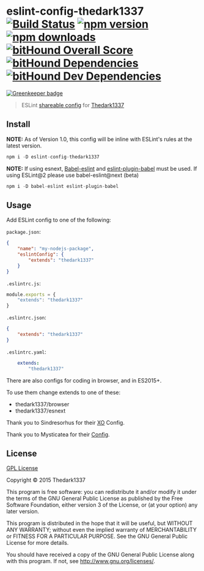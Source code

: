 # eslint-config-thedark1337  [![Build Status](https://img.shields.io/travis/thedark1337/eslint-config-thedark1337.svg)](https://travis-ci.org/thedark1337/eslint-config-thedark1337)   [![npm version](http://img.shields.io/npm/v/eslint-config-thedark1337.svg)](https://npmjs.org/package/eslint-config-thedark1337) [![npm downloads](https://img.shields.io/npm/dm/eslint-config-thedark1337.svg)](https://npmjs.org/package/eslint-config-thedark1337) [![bitHound Overall Score](https://www.bithound.io/github/thedark1337/eslint-config-thedark1337/badges/score.svg)](https://www.bithound.io/github/thedark1337/eslint-config-thedark1337) [![bitHound Dependencies](https://www.bithound.io/github/thedark1337/eslint-config-thedark1337/badges/dependencies.svg)](https://www.bithound.io/github/thedark1337/eslint-config-thedark1337/master/dependencies/npm) [![bitHound Dev Dependencies](https://www.bithound.io/github/thedark1337/eslint-config-thedark1337/badges/devDependencies.svg)](https://www.bithound.io/github/thedark1337/eslint-config-thedark1337/master/dependencies/npm)

[![Greenkeeper badge](https://badges.greenkeeper.io/thedark1337/eslint-config-thedark1337.svg)](https://greenkeeper.io/)

> ESLint [shareable config](http://eslint.org/docs/developer-guide/shareable-configs.html) for [Thedark1337](https://github.com/thedark1337)

## Install

**NOTE:** As of Version 1.0, this config will be inline with ESLint's rules at the latest version.

``` javascript
npm i -D eslint-config-thedark1337
```

**NOTE:** If using esnext,  [Babel-eslint](npmjs.com/package/babel-eslint) and [eslint-plugin-babel](https://www.npmjs.com/package/eslint-plugin-babel) must be used. If using ESLint@2 please use babel-eslint@next (beta)
```javascript
npm i -D babel-eslint eslint-plugin-babel
```

## Usage

Add ESLint config to one of the following:

`package.json`:

```json
{
    "name": "my-nodejs-package",
    "eslintConfig": {
        "extends": "thedark1337"
    }
}
```

`.eslintrc.js`:

```js
module.exports = {
    "extends": "thedark1337"
}
```
`.eslintrc.json`:

```json
{
    "extends": "thedark1337"
}
```
`.eslintrc.yaml`:

```yaml
    extends:
        "thedark1337"
```

There are also configs for coding in browser, and in ES2015+.

To use them change extends to one of these:

* thedark1337/browser
* thedark1337/esnext


Thank you to Sindresorhus for their [XO](https://github.com/sindresorhus/eslint-config-xo) Config.

Thank you to Mysticatea for their [Config](https://github.com/mysticatea/eslint-config).

## License

[GPL License](https://github.com/thedark1337/eslint-config-thedark1337/blob/master/LICENSE)

Copyright &copy; 2015 Thedark1337

This program is free software: you can redistribute it and/or modify it under the terms of the GNU General Public License as published by the Free Software Foundation, either version 3 of the License, or (at your option) any later version.

This program is distributed in the hope that it will be useful, but WITHOUT ANY WARRANTY; without even the implied warranty of MERCHANTABILITY or FITNESS FOR A PARTICULAR PURPOSE. See the GNU General Public License for more details.

You should have received a copy of the GNU General Public License along with this program. If not, see http://www.gnu.org/licenses/.
